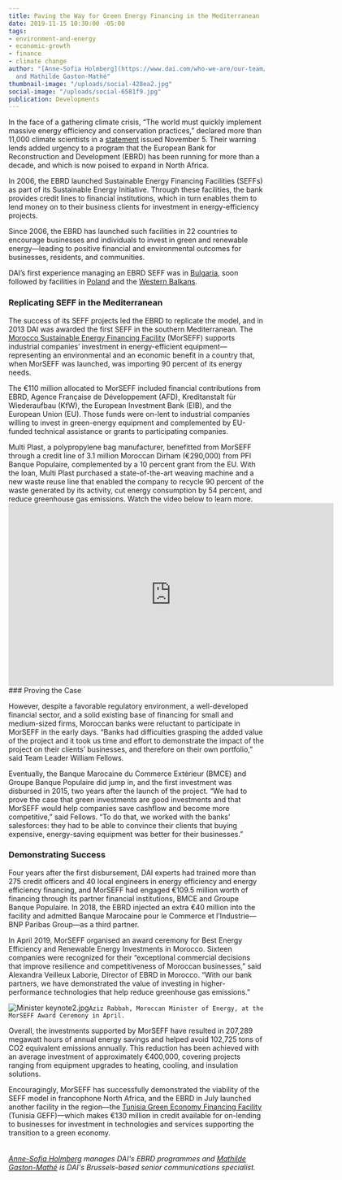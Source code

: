 ```yaml
---
title: Paving the Way for Green Energy Financing in the Mediterranean
date: 2019-11-15 10:30:00 -05:00
tags:
- environment-and-energy
- economic-growth
- finance
- climate change
author: "[Anne-Sofia Holmberg](https://www.dai.com/who-we-are/our-team/anne-sofia-holmberg)
  and Mathilde Gaston-Mathé"
thumbnail-image: "/uploads/social-428ea2.jpg"
social-image: "/uploads/social-6581f9.jpg"
publication: Developments
---
```


In the face of a gathering climate crisis, “The world must quickly implement massive energy efficiency and conservation practices,” declared more than 11,000 climate scientists in a [statement](https://academic.oup.com/bioscience/advance-article/doi/10.1093/biosci/biz088/5610806) issued November 5. Their warning lends added urgency to a program that the European Bank for Reconstruction and Development (EBRD) has been running for more than a decade, and which is now poised to expand in North Africa.





In 2006, the EBRD launched Sustainable Energy Financing Facilities (SEFFs) as part of its Sustainable Energy Initiative. Through these facilities, the bank provides credit lines to financial institutions, which in turn enables them to lend money on to their business clients for investment in energy-efficiency projects.

Since 2006, the EBRD has launched such facilities in 22 countries to encourage businesses and individuals to invest in green and renewable energy—leading to positive financial and environmental outcomes for businesses, residents, and communities. 

DAI’s first experience managing an EBRD SEFF was in [Bulgaria](https://www.dai.com/our-work/projects/bulgaria-energy-efficiency-and-renewable-energy-credit-line-support-rational), soon followed by facilities in [Poland](https://www.dai.com/news/ebrd-launches-200-million-sustainable-energy-financing-facility-poland) and the [Western Balkans](https://www.dai.com/our-work/projects/western-balkans-sustainable-energy-finance-facility-webseff-i-ii). 

### Replicating SEFF in the Mediterranean

The success of its SEFF projects led the EBRD to replicate the model, and in 2013 DAI was awarded the first SEFF in the southern Mediterranean. The [Morocco Sustainable Energy Financing Facility](https://www.dai.com/our-work/projects/morocco-sustainable-energy-financing-facility-morseff) (MorSEFF) supports industrial companies’ investment in energy-efficient equipment—representing an environmental and an economic benefit in a country that, when MorSEFF was launched, was importing 90 percent of its energy needs. 

The €110 million allocated to MorSEFF included financial contributions from EBRD, Agence Française de Développement (AFD), Kreditanstalt für Wiederaufbau (KfW), the European Investment Bank (EIB), and the European Union (EU). Those funds were on-lent to industrial companies willing to invest in green-energy equipment and complemented by EU-funded technical assistance or grants to participating companies.  

<aside>Multi Plast, a polypropylene bag manufacturer, benefitted from MorSEFF through a credit line of 3.1 million Moroccan Dirham (€290,000) from PFI Banque Populaire, complemented by a 10 percent grant from the EU. With the loan, Multi Plast purchased a state-of-the-art weaving machine and a new waste reuse line that enabled the company to recycle 90 percent of the waste generated by its activity, cut energy consumption by 54 percent, and reduce greenhouse gas emissions. Watch the video below to learn more.</aside>
<iframe src="https://player.vimeo.com/video/372639818" width="640" height="360" frameborder="0" allow="autoplay; fullscreen" allowfullscreen></iframe>
### Proving the Case

However, despite a favorable regulatory environment, a well-developed financial sector, and a solid existing base of financing for small and medium-sized firms, Moroccan banks were reluctant to participate in MorSEFF in the early days. “Banks had difficulties grasping the added value of the project and it took us time and effort to demonstrate the impact of the project on their clients’ businesses, and therefore on their own portfolio,” said Team Leader William Fellows. 

Eventually, the Banque Marocaine du Commerce Extérieur (BMCE) and Groupe Banque Populaire did jump in, and the first investment was disbursed in 2015, two years after the launch of the project. “We had to prove the case that green investments are good investments and that MorSEFF would help companies save cashflow and become more competitive,” said Fellows. “To do that, we worked with the banks’ salesforces: they had to be able to convince their clients that buying expensive, energy-saving equipment was better for their businesses.”

### Demonstrating Success

Four years after the first disbursement, DAI experts had trained more than 275 credit officers and 40 local engineers in energy efficiency and energy efficiency financing, and MorSEFF had engaged €109.5 million worth of financing through its partner financial institutions, BMCE and Groupe Banque Populaire. In 2018, the EBRD injected an extra €40 million into the facility and admitted Banque Marocaine pour le Commerce et l’Industrie—BNP Paribas Group—as a third partner. 

In April 2019, MorSEFF organised an award ceremony for Best Energy Efficiency and Renewable Energy Investments in Morocco. Sixteen companies were recognized for their “exceptional commercial decisions that improve resilience and competitiveness of Moroccan businesses,” said Alexandra Veilleux Laborie, Director of EBRD in Morocco. “With our bank partners, we have demonstrated the value of investing in higher-performance technologies that help reduce greenhouse gas emissions.” 

![Minister keynote2.jpg](/uploads/Minister%20keynote2.jpg)`Aziz Rabbah, Moroccan Minister of Energy, at the MorSEFF Award Ceremony in April.`

Overall, the investments supported by MorSEFF have resulted in 207,289 megawatt hours of annual energy savings and helped avoid 102,725 tons of CO2 equivalent emissions annually. This reduction has been achieved with an average investment of approximately €400,000, covering projects ranging from equipment upgrades to heating, cooling, and insulation solutions. 

Encouragingly, MorSEFF has successfully demonstrated the viability of the SEFF model in francophone North Africa, and the EBRD in July launched another facility in the region—the [Tunisia Green Economy Financing Facility](https://www.dai.com/our-work/projects/tunisia-green-economy-financing-facility-tunisia-geff) (Tunisia GEFF)—which makes €130 million in credit available for on-lending to businesses for investment in technologies and services supporting the transition to a green economy.

<script src="//my.visme.co/visme.js"></script><div class="visme_d" data-url="ojqdgzr4-spreading-the-green" data-w="800" data-h="1161" data-domain="my"></div><p style="width: 220px; font-family: Montserrat,serif; border-radius:3px; padding: 3px; font-size: 12px; color: #314152" ></p>

*[Anne-Sofia Holmberg](https://www.dai.com/who-we-are/our-team/anne-sofia-holmberg) manages DAI's EBRD programmes and [Mathilde Gaston-Mathé](https://www.linkedin.com/in/mathilde-gaston-math%C3%A9-089a7022/) is DAI's Brussels-based senior communications specialist.*